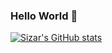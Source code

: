 ### Hello World 👋 

[![Sizar's GitHub stats](https://github-readme-stats.vercel.app/api?username=mhsizar&count_private=true&show_icons=true&theme=dark)
](https://github.com/mhsizar)
